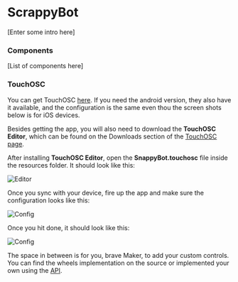 # ScrappyBot
[Enter some intro here]

### Components
[List of components here]

### TouchOSC

You can get TouchOSC [here](http://hexler.net/software/touchosc). If you need the android version, they also have it available, and the configuration is the same even thou the screen shots below is for iOS devices.

Besides getting the app, you will also need to download the **TouchOSC Editor**, which can be found on the Downloads section of the [TouchOSC page](http://hexler.net/software/touchosc).

After installing **TouchOSC Editor**, open the **SnappyBot.touchosc** file inside the resources folder. It should look like this:

![Editor](https://raw.githubusercontent.com/webrgp/ScrappyBot/master/screens/editor.png)

Once you sync with your device, fire up the app and make sure the configuration looks like this:

![Config](https://raw.githubusercontent.com/webrgp/ScrappyBot/master/screens/config.png)

Once you hit done, it should look like this:

![Config](https://raw.githubusercontent.com/webrgp/ScrappyBot/master/screens/screen.png)

The space in between is for you, brave Maker, to add your custom controls. You can find the wheels implementation on the source or implemented your own using the [API](https://github.com/CNMAT/OSC/).
